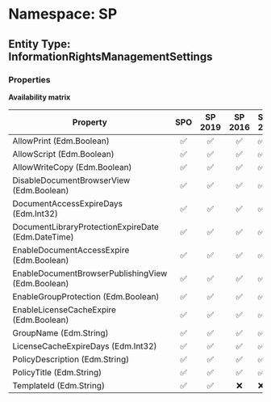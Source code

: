 # Namespace: SP

## Entity Type: InformationRightsManagementSettings

### Properties

**Availability matrix**

Property | SPO | SP 2019 | SP 2016 | SP 2013
----------|:---:|:-------:|:-------:|:-------
AllowPrint (Edm.Boolean) | ✅ | ✅ | ✅ | ✅
AllowScript (Edm.Boolean) | ✅ | ✅ | ✅ | ✅
AllowWriteCopy (Edm.Boolean) | ✅ | ✅ | ✅ | ✅
DisableDocumentBrowserView (Edm.Boolean) | ✅ | ✅ | ✅ | ✅
DocumentAccessExpireDays (Edm.Int32) | ✅ | ✅ | ✅ | ✅
DocumentLibraryProtectionExpireDate (Edm.DateTime) | ✅ | ✅ | ✅ | ✅
EnableDocumentAccessExpire (Edm.Boolean) | ✅ | ✅ | ✅ | ✅
EnableDocumentBrowserPublishingView (Edm.Boolean) | ✅ | ✅ | ✅ | ✅
EnableGroupProtection (Edm.Boolean) | ✅ | ✅ | ✅ | ✅
EnableLicenseCacheExpire (Edm.Boolean) | ✅ | ✅ | ✅ | ✅
GroupName (Edm.String) | ✅ | ✅ | ✅ | ✅
LicenseCacheExpireDays (Edm.Int32) | ✅ | ✅ | ✅ | ✅
PolicyDescription (Edm.String) | ✅ | ✅ | ✅ | ✅
PolicyTitle (Edm.String) | ✅ | ✅ | ✅ | ✅
TemplateId (Edm.String) | ✅ | ✅ | ❌ | ❌
